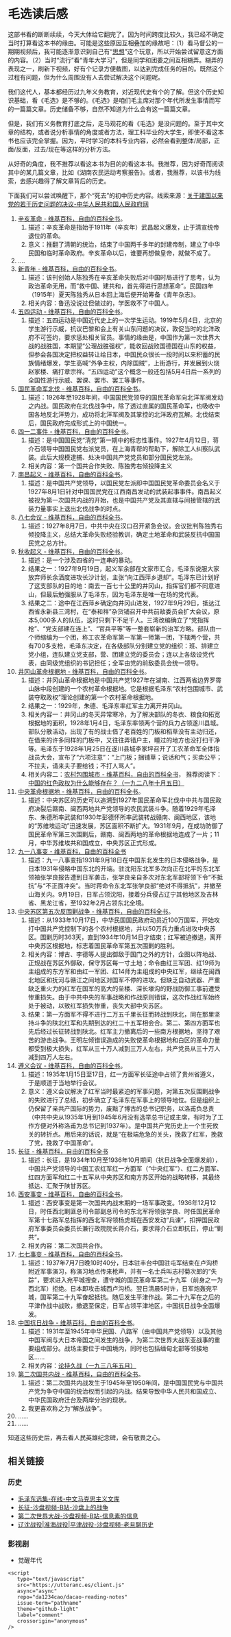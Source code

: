 # 毛选读后感

这部书看的断断续续，今天大体给它翻完了。因为时间跨度比较久，我已经不确定当时打算看这本书的缘由。可能是这些原因互相叠加的缘故吧：（1）看马督公的一期期视频后，我可能逐渐意识到自己有“[思想](https://zh.wikipedia.org/wiki/%E6%80%9D%E6%83%B3)”这个玩意，所以开始尝试留意这方面的内容。（2）当时“流行”看“青年大学习”，但是同学和团委之间互相糊弄。糊弄的表现之一，刷新下视频，好有个记录方便截图，以达到完成任务的目的。既然这个过程有问题，但为什么周围没有人去尝试解决这个问题呢。

我们这代人，基本都经历过九年义务教育，对近现代史有个的了解。但这个历史知识基础，看《毛选》是不够的。《毛选》是咱们毛主席对那个年代所发生事情而写的一篇篇文章。历史储备不够，自然不知道为什么会有这一篇篇文章。

但是，我们有义务教育打底之后，走马观花的看《毛选》是没问题的。至于其中文章的结构，或者说分析事情的角度或者方法，理工科毕业的大学生，即使不看这本书也应该完全掌握。因为，平时学习的本科专业内容，必然会看到整体/局部，正面/反面，过去/现在等这样的分析方法。

从好奇的角度，我不推荐以看这本书为目的的看这本书。我推荐，因为好奇而阅读其中的某几篇文章，比如《湖南农民运动考察报告》。或者，我推荐，以该书为线索，去感兴趣得了解文章背后的历史。

下面我们可以尝试唤醒下，那个“死去”的初中历史内容。线索来源：[关于建国以来党的若干历史问题的决议-中华人民共和国人民政府网](https://www.gov.cn/test/2008-06/23/content_1024934.htm)

1. [辛亥革命 - 维基百科，自由的百科全书](https://zh.wikipedia.org/wiki/%E8%BE%9B%E4%BA%A5%E9%9D%A9%E5%91%BD)。
    1. 描述：辛亥革命是指始于1911年（辛亥年）武昌起义爆发，止于清宣统帝退位的革命。
    2. 意义：推翻了清朝的统治，结束了中国两千多年的封建帝制，建立了中华民国和临时革命政府。辛亥革命以后，谁要再想做皇帝，就做不成了。
2. ....
3. [新青年 - 维基百科，自由的百科全书](https://zh.wikipedia.org/wiki/%E6%96%B0%E9%9D%92%E5%B9%B4)。
    1. 描述：该刊创始人陈独秀在辛亥革命失败后对中国时局进行了思考，认为政治革命无用，而“救中国、建共和，首先得进行思想革命”。民国四年（1915年）夏天陈独秀从日本回上海后便开始筹备《青年杂志》。
    2. 相关内容：鲁迅没说过但做过的，学医救不了中国人。
4. [五四运动 - 维基百科，自由的百科全书](https://zh.wikipedia.org/wiki/%E4%BA%94%E5%9B%9B%E8%BF%90%E5%8A%A8)。
    1. 描述：五四运动是中国近代史上的一次学生运动。1919年5月4日，北京的学生游行示威，抗议巴黎和会上有关山东问题的决议，敦促当时的北洋政府不可签约，要求惩处相关官员。事情的缘由是，中国作为第一次世界大战的战胜国，本期望“公理战胜强权”，能收回战败国德国在山东的权益，但参会各国决定把权益转让给日本，中国民众很长一段时间以来积蓄的民族情绪爆发，学生高喊“外争主权，内除国贼”，上街游行，并发展到火烧赵家楼、痛打章宗祥。“五四运动”这个概念一般还包括5月4日后一系列的全国性游行示威、罢课、罢市、罢工等事件。
5. [国民革命军北伐 - 维基百科，自由的百科全书](https://zh.wikipedia.org/wiki/%E5%9C%8B%E6%B0%91%E9%9D%A9%E5%91%BD%E8%BB%8D%E5%8C%97%E4%BC%90)。
    1. 描述：1926年至1928年间，中国国民党领导的国民革命军向北洋军阀发动之内战。国民政府在北伐战争中，除了透过直属的国民革命军，也吸收中国各地反北洋势力，成功将北洋军阀及其掌控的北洋政府瓦解。北伐结束后，国民政府完成形式上的中国统一。
6. [四一二事件 - 维基百科，自由的百科全书](https://zh.wikipedia.org/wiki/%E5%9B%9B%E4%B8%80%E4%BA%8C%E4%BA%8B%E4%BB%B6)。
    1. 描述：是中国国民党“清党”第一期中的标志性事件。1927年4月12日，蒋介石领导中国国民党右派党员，在上海青帮的帮助下，解除工人纠察队武装。此后大规模逮捕、处决中国共产党党员和部分国民党左派。
    2. 相关内容：第一个国共合作失败、陈独秀右倾投降主义
7. [南昌起义 - 维基百科，自由的百科全书](https://zh.wikipedia.org/wiki/%E5%8D%97%E6%98%8C%E8%B5%B7%E7%BE%A9)。
    1. 描述：是中国共产党领导，以国民党左派即中国国民党革命委员会名义于1927年8月1日针对中国国民党在江西南昌发动的武装起事事件。南昌起义被视为第一次国共内战的开始，也是中国共产党及其直辖与间接管辖的武装力量事实上退出北伐战争的时点。
8. [八七会议 - 维基百科，自由的百科全书](https://zh.wikipedia.org/wiki/%E5%85%AB%E4%B8%83%E4%BC%9A%E8%AE%AE)。
    1. 描述：1927年8月7日，中共中央在汉口召开紧急会议。会议批判陈独秀右倾投降主义，总结大革命失败经验教训，确定土地革命和武装反抗中国国民党之总方针。
9. [秋收起义 - 维基百科，自由的百科全书](https://zh.wikipedia.org/wiki/%E7%A7%8B%E6%94%B6%E8%B5%B7%E4%B9%89)。
    1. 描述：是一个涉及四省的一连串的暴动。
    2. 结果之一：1927年9月19日，起义军余部在文家市汇合，毛泽东说服大家放弃师长余洒度进攻长沙计划，主张“向江西萍乡退却”。毛泽东已计划好了这支部队的目的地：南去一百七十公里的井冈山，指挥官们都不同意进山，但最后勉强服从了毛泽东，因为毛泽东是唯一在场的党代表。
    3. 结果之二：途中在江西萍乡确定向井冈山进发，1927年9月29日，抵达江西省永新县三湾村，在“泰和祥”杂货铺召开中共前敌委员会扩大会议，原本5,000多人的队伍，这时只剩下不足千人。三湾改编确立了“党指挥枪”、“党支部建在连上”、“官兵平等”等一整套崭新的治军方略。部队由一个师缩编为一个团，称工农革命军第一军第一师第一团，下辖两个营，共有700多支枪，毛泽东决定，在各级部队分别建立党的组织：班、排建立党小组，连队建立党支部，营、团建立党的委员会；连以上各级设党代表，由同级党组织的书记担任；全军由党的前敌委员会统一领导。
10. [井冈山革命根据地 - 维基百科，自由的百科全书](https://zh.wikipedia.org/wiki/%E4%BA%95%E5%86%88%E5%B1%B1%E9%9D%A9%E5%91%BD%E6%A0%B9%E6%8D%AE%E5%9C%B0)。
    1. 描述：井冈山革命根据地是中国共产党1927年在湖南、江西两省边界罗霄山脉中段创建的一个农村革命根据地。它是根据毛泽东“农村包围城市、武装夺取政权”理论创建的第一个农村革命根据地。
    2. 结果之一：1929年，朱德、毛泽东率红军主力离开井冈山。
    3. 相关内容一：井冈山的冬天异常寒冷，为了解决部队的冬衣、粮食和拓宽根据地的面积，1928年1月4日，毛泽东率领两个营的兵力占领遂川县城。部队分散活动，出现了有的战士借了老百姓的门板和稻草没有主动归还，在借来的许多同样的门板中，又往往弄错户主，睡过的地方也没打扫干净等。毛泽东于1928年1月25日在遂川县城李家坪召开了工农革命军全体指战员大会，宣布了“六项注意”：“上门板；捆铺草；说话和气；买卖公平；不拉夫，请来夫子要给钱；不打人骂人”。
    4. 相关内容二：[农村包围城市 - 维基百科，自由的百科全书](https://zh.wikipedia.org/wiki/%E5%86%9C%E6%9D%91%E5%8C%85%E5%9B%B4%E5%9F%8E%E5%B8%82)， 推荐阅读下：[中国的红色政权为什么能够存在？（一九二八年十月五日）](https://www.marxists.org/chinese/maozedong/marxist.org-chinese-mao-19281005.htm)
11. [中央革命根据地 - 维基百科，自由的百科全书](https://zh.wikipedia.org/wiki/%E4%B8%AD%E5%A4%AE%E9%9D%A9%E5%91%BD%E6%A0%B9%E6%8D%AE%E5%9C%B0)。
    1. 描述：中央苏区的历史可以追溯到1927年国民革命军北伐中中共与国民政府决裂后赣南、闽西两地共产党领导的农民武装斗争。随着1929年毛泽东、朱德所率武装和1930年彭德怀所率武装转战赣南、闽西地区，该地的“苏维埃运动”迅速发展，苏区面积不断扩大。1931年9月，在成功防御了国民革命军第三次围剿后，赣南、闽西两地的革命根据地连成了一片；11月，中华苏维埃共和国成立，中央苏区正式形成。
12. [九一八事变 - 维基百科，自由的百科全书](https://zh.wikipedia.org/wiki/%E4%B9%9D%E4%B8%80%E5%85%AB%E4%BA%8B%E8%AE%8A)
    1. 描述：九一八事变指1931年9月18日在中国东北发生的日本侵略战争，是日本1931年侵略中国东北的开端。驻沈阳东北军多次向正在北平的东北军领袖张学良报告遭到日军袭击，张学良亲自多次对东北军部将领下令“不抵抗”与“不正面冲突”。当时蒋命令东北军张学良部“绝对不得抵抗”，并撤至山海关内。9月19日，日军占领沈阳，接着分兵侵占辽宁其他地区及吉林省、黑龙江省，至1932年2月占领东北全境。
13. [中央苏区第五次反围剿战争 - 维基百科，自由的百科全书](https://zh.wikipedia.org/wiki/%E4%B8%AD%E5%A4%AE%E8%8B%8F%E5%8C%BA%E7%AC%AC%E4%BA%94%E6%AC%A1%E5%8F%8D%E5%9B%B4%E5%89%BF%E6%88%98%E4%BA%89)。
    1. 描述：从1933年10月17日，中华民国国民政府动员近100万国军，开始攻打中国共产党控制下的各个农村根据地，并以50万兵力重点进攻中央苏区。围剿历时363天，直到1934年10月14日才结束；红军被迫撤退，离开中央苏区根据地，标志着国民革命军第五次围剿的胜利。
    2. 相关内容：博古、李德等人提出御敌于国门之外的方针，企图以阵地战、正规战在苏区外御敌，保守苏区每一寸土地；命令由红三军团、红19师为主组成的东方军和由红一军团、红14师为主组成的中央红军，继续在闽西北地区和抚河与赣江之间地区对国军不停的进攻。但缺乏自动武器、严重缺乏重火力的红军在国军的高大的垒楼、深长壕沟的野战防御工事前遭受惨重损失。由于中共中央的军事战略和作战原则错误，这次作战红军始终处于被动，以致红军损失惨重，丧失大部中央苏区。
    3. 结果：第一方面军不得不进行二万五千里长征而转战到陕北，同在那里坚持斗争的陕北红军和先期到达的红二十五军相会合。第二、第四方面军也先后经过长征转战到陕北。红军主力撤离后的一些南方根据地，坚持了艰苦的游击战争。王明左倾错误造成的失败使革命根据地和白区的革命力量都受到极大损失，红军从三十万人减到三万人左右，共产党员从三十万人减到四万人左右。
14. [遵义会议 - 维基百科，自由的百科全书](https://zh.wikipedia.org/wiki/%E9%81%B5%E4%B9%89%E4%BC%9A%E8%AE%AE)。
    1. 描述：1935年1月15日至17日，红一方面军长征途中占领了贵州省遵义，于是顺道于当地举行会议。
    2. 意义：遵义会议解决了红军当时最紧迫的军事问题，对第五次反围剿战争的失败进行了总结，初步确立了毛泽东在军事上的领导地位。但是组织上仍保留了亲共产国际的势力，废黜了博古的总书记职务，以洛甫负总责（中共中央从1935年1月到1945年6月没有选举总书记或主席，有时为了工作方便对外称洛甫为总书记到1937年）。是中国共产党历史上一个生死攸关的转折点。用后来的话说，就是“在极端危急的关头，挽救了红军，挽救了党，挽救了中国革命”。
15. [长征 - 维基百科，自由的百科全书](https://zh.wikipedia.org/wiki/%E9%95%BF%E5%BE%81)
    1. 描述：长征，是1934年10月至1936年10月期间（抗日战争全面爆发前），中国共产党领导的中国工农红军红一方面军（“中央红军”）、红二方面军、红四方面军和红二十五军从中央苏区和南方苏区开始的战略转移，其最终抵达、汇聚于陕甘苏区。
16. [西安事变 - 维基百科，自由的百科全书](https://zh.wikipedia.org/wiki/%E8%A5%BF%E5%AE%89%E4%BA%8B%E5%8F%98)。
    1. 描述：西安事变是第一次国共内战末期的一场军事政变。1936年12月12日，时任西北剿匪总司令部副总司令的东北军将领张学良、时任国民革命军第十七路军总指挥的西北军将领杨虎城在西安发动“兵谏”，扣押国民政府军事委员会委员长兼行政院院长蒋介石，要求蒋介石立即抗日，停止“剿共”。
    2. 相关内容：第二次国共合作。
17. [七七事变 - 维基百科，自由的百科全书](https://zh.wikipedia.org/wiki/%E4%B8%83%E4%B8%83%E4%BA%8B%E5%8F%98)。
    1. 描述：1937年7月7日晚10时40分，日本驻丰台中国驻屯军结束在卢沟桥附近军事演习，称演习地点传来枪声，并有一名士兵叫志村菊次郎的“失踪”，要求进入宛平城搜查，遭守城的国民革命军第二十九军（前身之一为西北军）拒绝。日本即攻击城西卢沟桥。翌日清晨5时许，日军炮轰宛平城，国军第二十九军奋起抵抗。随后发生平津作战。第二十九军在之后的平津作战中战败，撤退至保定，日军占领平津地区，中国抗日战争全面爆发。
18. [中国抗日战争 - 维基百科，自由的百科全书](https://zh.wikipedia.org/wiki/%E4%B8%AD%E5%9B%BD%E6%8A%97%E6%97%A5%E6%88%98%E4%BA%89)。
    1. 描述：1931年至1945年中华民国、八路军（由中国共产党领导）以及其他中国军阀与大日本帝国之间发生的战争，为第二次世界大战东亚战事的重要组成部分。战场主要位于中国境内，同时也包括缅甸北部等邻接地区……
    2. 相关内容：[论持久战（一九三八年五月）](https://www.marxists.org/chinese/maozedong/marxist.org-chinese-mao-193805b.htm)
19. [第二次国共内战 - 维基百科，自由的百科全书](https://zh.wikipedia.org/wiki/%E7%AC%AC%E4%BA%8C%E6%AC%A1%E5%9B%BD%E5%85%B1%E5%86%85%E6%88%98)。
    1. 描述：第二次国共内战发生于1945年至1950年间，是中国国民党与中国共产党为争夺中国的统治权而引起的内战。结果导致中华人民共和国成立、中华民国政府迁台及两岸分治的现状。
    2. 我更喜欢称之为“解放战争”。
20. ……
21. ……


知道这些历史后，再去看人民英雄纪念碑，会有敬畏之心。

## 相关链接

### 历史

* [毛泽东选集-在线-中文马克思主义文库](https://www.marxists.org/chinese/maozedong/index.htm)
* [长征-沙盘视频-B站-沙盘上的战争](https://space.bilibili.com/612194373/channel/seriesdetail?sid=219272)
* [第二次世界大战-沙盘视频-B站-信息素的信息](https://space.bilibili.com/44412187/channel/collectiondetail?sid=1023612)
* [辽沈战役|淮海战役|平津战役-沙盘视频-老旦聊历史](https://space.bilibili.com/27363173/channel/series)

### 影视剧

* 觉醒年代

```{raw} html
<script
   type="text/javascript"
   src="https://utteranc.es/client.js"
   async="async"
   repo="da1234cao/dacao-reading-notes"
   issue-term="pathname"
   theme="github-light"
   label="comment"
   crossorigin="anonymous"
/>
```